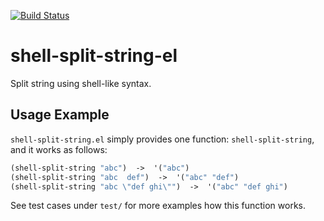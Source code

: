 [![Build Status](https://travis-ci.org/10sr/shell-split-string-el.svg?branch=master)](https://travis-ci.org/10sr/shell-split-string-el)

shell-split-string-el
=====================

Split string using shell-like syntax.


Usage Example
-------------

`shell-split-string.el` simply provides one function: `shell-split-string`,
and it works as follows:

```el
(shell-split-string "abc")  ->  '("abc")
(shell-split-string "abc  def")  ->  '("abc" "def")
(shell-split-string "abc \"def ghi\"")  ->  '("abc" "def ghi")
```


See test cases under `test/` for more examples how this function works.
